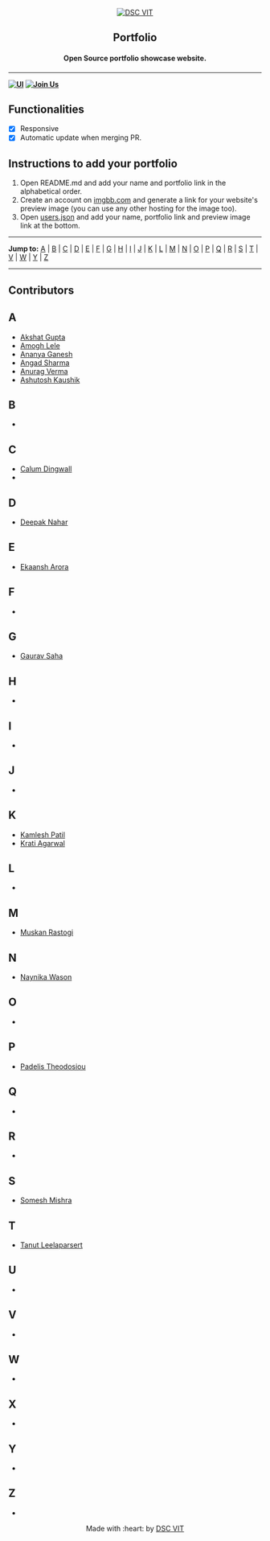 <p align="center">
<a href="https://dscvit.com">
	<img src="https://user-images.githubusercontent.com/30529572/92081025-fabe6f00-edb1-11ea-9169-4a8a61a5dd45.png" alt="DSC VIT"/>
</a>
	<h2 align="center">Portfolio</h2>
	<h4 align="center">Open Source portfolio showcase website.<h4>
</p>

---
[![UI ](https://img.shields.io/badge/User%20Interface-Link%20to%20UI-orange?style=flat-square&logo=appveyor)](https://portfolio.dscvit.com)
[![Join Us](https://img.shields.io/badge/Join%20Us-Developer%20Student%20Clubs-red)](https://dsc.community.dev/vellore-institute-of-technology/)


## Functionalities
- [x]  Responsive
- [x]  Automatic update when merging PR.

## Instructions to add your portfolio
1. Open README.md and add your name and portfolio link in the alphabetical order.
2. Create an account on [imgbb.com](https://imgbb.com/) and generate a link for your website's preview image (you can use any other hosting for the image too).
3. Open [users.json](./users.json) and add your name, portfolio link and preview image link at the bottom.

---

**Jump to:** [A](#a) | [B](#b) | [C](#c) | [D](#d) | [E](#e) | [F](#f) | [G](#g) | [H](#h) | [I](#i) | [J](#j) | [K](#k) | [L](#l) | [M](#m) | [N](#n) | [O](#o) | [P](#p) | [Q](#q) | [R](#r) | [S](#s) | [T](#t) | [V](#v) | [W](#w) | [Y](#y) | [Z](#z) 

---

## Contributors
## A
- [Akshat Gupta](https://www.akshatvg.com)
- [Amogh Lele](https://sphericalkat.dev)
- [Ananya Ganesh](https://ananyaganesh.tech)
- [Angad Sharma](https://loadbalancer.tech)
- [Anurag Verma](https://whoanuragverma.github.io)
- [Ashutosh Kaushik](https://ashdarkfold.github.io)

## B
- []()

## C
- [Calum Dingwall](https://calum.gq)
- []()

## D
- [Deepak Nahar](http://iamdn7.co)

## E
- [Ekaansh Arora](https://ekaansharora.github.io)

## F
- []()

## G
- [Gaurav Saha](https://gauravsaha-97.github.io/)

## H
- []()

## I
- []()

## J
- []()

## K
- [Kamlesh Patil](https://neon-k9.netlify.app/)
- [Krati Agarwal](https://agarkra.github.io/kratiagarwal.github.io/)

## L
- []()

## M
- [Muskan Rastogi](https://muskanrastogi1.github.io)

## N
- [Naynika Wason](https://www.naynikawason.tech)

## O
- []()

## P
- [Padelis Theodosiou](http://padelis.theodosiou.me/)

## Q
- []()

## R
- []()

## S
- [Somesh Mishra](https://someshium.me)

## T
- [Tanut Leelaparsert](https://tanut2539.github.io/portfolio)

## U
- []()

## V
- []()

## W
- []()

## X
- []()

## Y
- []()

## Z
- []()

<p align="center">
	Made with :heart: by <a href="https://dscvit.com">DSC VIT</a>
</p>

